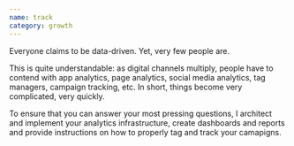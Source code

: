 ```yaml
---
name: track
category: growth
---
```


Everyone claims to be data-driven. Yet, very few people are. 

This is quite understandable: as digital channels multiply, people have to contend with app analytics, page analytics, social media analytics, tag managers, campaign tracking, etc. In short, things become very complicated, very quickly.

To ensure that you can answer your most pressing questions, I architect and implement your analytics infrastructure, create dashboards and reports and provide instructions on how to properly tag and track your camapigns. 

